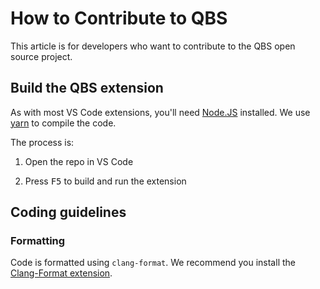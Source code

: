 # How to Contribute to QBS

This article is for developers who want to contribute to the QBS open source project.

## Build the QBS extension

As with most VS Code extensions, you'll need [Node.JS](https://nodejs.org/en/) installed.
We use [yarn](https://yarnpkg.com/getting-started/install) to compile the code.

The process is:

1. Open the repo in VS Code

2. Press <kbd>F5</kbd> to build and run the extension

## Coding guidelines

### Formatting

Code is formatted using `clang-format`. We recommend you install the
[Clang-Format extension](https://marketplace.visualstudio.com/items?itemName=xaver.clang-format).
